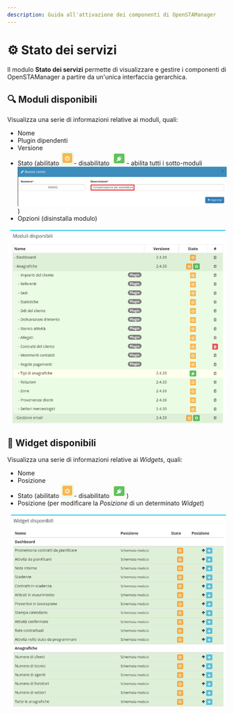 ```yaml
---
description: Guida all'attivazione dei componenti di OpenSTAManager
---
```


# ⚙ Stato dei servizi

Il modulo **Stato dei servizi** permette di visualizzare e gestire i componenti di OpenSTAManager a partire da un'unica interfaccia gerarchica.

## 🔍 Moduli disponibili

Visualizza una serie di informazioni relative ai moduli, quali:

* Nome
* Plugin dipendenti
* Versione
* Stato (abilitato <img src="../../.gitbook/assets/immagine (2) (1).png" alt="" data-size="line">- disabilitato <img src="../../.gitbook/assets/immagine (97).png" alt="" data-size="line">- abilita tutti i sotto-moduli ![](<../../.gitbook/assets/immagine (27).png>))
* Opzioni (disinstalla modulo)

![](<../../.gitbook/assets/immagine (75).png>)

## 👾 Widget disponibili

Visualizza una serie di informazioni relative ai _Widgets_, quali:

* Nome
* Posizione
* Stato (abilitato <img src="../../.gitbook/assets/immagine (2) (1).png" alt="" data-size="line">- disabilitato <img src="../../.gitbook/assets/immagine (97).png" alt="" data-size="line">)
* Posizione (per modificare la _Posizione_ di un determinato _Widget_)

![](<../../.gitbook/assets/immagine (5) (1).png>)
